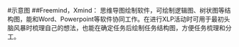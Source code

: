 #示意图
##Freemind，Xmind：
思维导图绘制软件，可绘制逻辑图、树状图等结构图，能和Word、Powerpoint等软件协同工作。在进行XLP活动时可用于最初头脑风暴时梳理自己的想法，也能在确定任务后绘制任务结构图，方便任务梳理和分工。